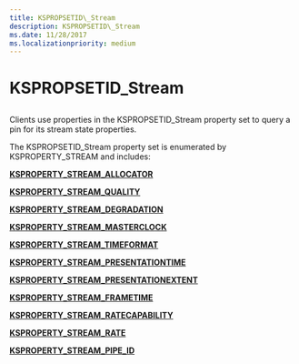 ```yaml
---
title: KSPROPSETID\_Stream
description: KSPROPSETID\_Stream
ms.date: 11/28/2017
ms.localizationpriority: medium
---
```


# KSPROPSETID\_Stream


## <span id="ddk_kspropsetid_stream_ks"></span><span id="DDK_KSPROPSETID_STREAM_KS"></span>


Clients use properties in the KSPROPSETID\_Stream property set to query a pin for its stream state properties.

The KSPROPSETID\_Stream property set is enumerated by KSPROPERTY\_STREAM and includes:

[**KSPROPERTY\_STREAM\_ALLOCATOR**](ksproperty-stream-allocator.md)

[**KSPROPERTY\_STREAM\_QUALITY**](ksproperty-stream-quality.md)

[**KSPROPERTY\_STREAM\_DEGRADATION**](ksproperty-stream-degradation.md)

[**KSPROPERTY\_STREAM\_MASTERCLOCK**](ksproperty-stream-masterclock.md)

[**KSPROPERTY\_STREAM\_TIMEFORMAT**](ksproperty-stream-timeformat.md)

[**KSPROPERTY\_STREAM\_PRESENTATIONTIME**](ksproperty-stream-presentationtime.md)

[**KSPROPERTY\_STREAM\_PRESENTATIONEXTENT**](ksproperty-stream-presentationextent.md)

[**KSPROPERTY\_STREAM\_FRAMETIME**](ksproperty-stream-frametime.md)

[**KSPROPERTY\_STREAM\_RATECAPABILITY**](ksproperty-stream-ratecapability.md)

[**KSPROPERTY\_STREAM\_RATE**](ksproperty-stream-rate.md)

[**KSPROPERTY\_STREAM\_PIPE\_ID**](ksproperty-stream-pipe-id.md)

 

 





